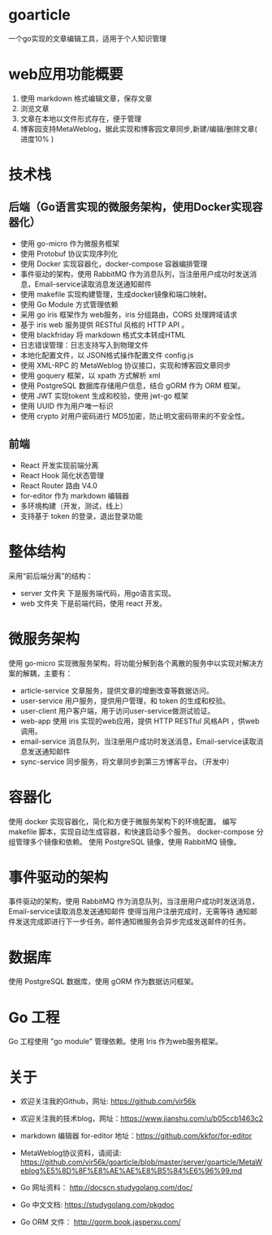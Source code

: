 # goarticle
一个go实现的文章编辑工具，适用于个人知识管理

# web应用功能概要
1. 使用 markdown 格式编辑文章，保存文章
2. 浏览文章
3. 文章在本地以文件形式存在，便于管理
4. 博客园支持MetaWeblog，据此实现和博客园文章同步,新建/编辑/删除文章( 进度10% )

# 技术栈
## 后端（Go语言实现的微服务架构，使用Docker实现容器化）
- 使用 go-micro 作为微服务框架
- 使用 Protobuf 协议实现序列化
- 使用 Docker 实现容器化，docker-compose 容器编排管理
- 事件驱动的架构，使用 RabbitMQ 作为消息队列，当注册用户成功时发送消息，Email-service读取消息发送通知邮件
- 使用 makefile 实现构建管理，生成docker镜像和端口映射。
- 使用 Go Module 方式管理依赖
- 采用 go iris 框架作为 web服务，iris 分组路由，CORS 处理跨域请求
- 基于 iris web 服务提供 RESTful 风格的 HTTP API 。
- 使用 blackfriday 将 markdown 格式文本转成HTML
- 日志错误管理：日志支持写入到物理文件
- 本地化配置文件，以 JSON格式操作配置文件 config.js
- 使用 XML-RPC 的 MetaWeblog 协议接口，实现和博客园文章同步
- 使用 goquery 框架，以 xpath 方式解析 xml
- 使用 PostgreSQL 数据库存储用户信息，结合 gORM 作为 ORM 框架。
- 使用 JWT 实现tokent 生成和校验，使用 jwt-go 框架
- 使用 UUID 作为用户唯一标识
- 使用 crypto 对用户密码进行 MD5加密，防止明文密码带来的不安全性。

## 前端
- React 开发实现前端分离
- React Hook 简化状态管理
- React Router 路由 V4.0
- for-editor 作为 markdown 编辑器
- 多环境构建（开发，测试，线上）
- 支持基于 token 的登录，退出登录功能

# 整体结构
采用“前后端分离”的结构：
- server 文件夹 下是服务端代码，用go语言实现。
- web 文件夹 下是前端代码，使用 react 开发。

# 微服务架构
使用 go-micro 实现微服务架构，将功能分解到各个离散的服务中以实现对解决方案的解耦，主要有：
- article-service 文章服务，提供文章的增删改查等数据访问。
- user-service    用户服务，提供用户管理，和 token 的生成和校验。
- user-client     用户客户端，用于访问user-service做测试验证。
- web-app         使用 iris 实现的web应用，提供 HTTP RESTful 风格API ，供web调用。
- email-service   消息队列，当注册用户成功时发送消息，Email-service读取消息发送通知邮件
- sync-service    同步服务，将文章同步到第三方博客平台。（开发中）

# 容器化
使用 docker 实现容器化，简化和方便于微服务架构下的环境配置。
编写 makefile 脚本，实现自动生成容器，和快速启动多个服务。
docker-compose 分组管理多个镜像和依赖。
使用 PostgreSQL 镜像，使用 RabbitMQ 镜像。

# 事件驱动的架构
事件驱动的架构，使用 RabbitMQ 作为消息队列，当注册用户成功时发送消息，Email-service读取消息发送通知邮件
使得当用户注册完成时，无需等待 通知邮件发送完成即进行下一步任务。邮件通知微服务会异步完成发送邮件的任务。

# 数据库
使用 PostgreSQL 数据库，使用 gORM 作为数据访问框架。

# Go 工程
Go 工程使用 "go module" 管理依赖。使用 Iris 作为web服务框架。

# 关于
- 欢迎关注我的Github，网址: https://github.com/vir56k
- 欢迎关注我的技术blog，网址：https://www.jianshu.com/u/b05ccb1463c2
- markdown 编辑器 for-editor 地址：https://github.com/kkfor/for-editor
- MetaWeblog协议资料，请阅读:
https://github.com/vir56k/goarticle/blob/master/server/goarticle/MetaWeblog%E5%8D%8F%E8%AE%AE%E8%B5%84%E6%96%99.md

- Go 网址资料： http://docscn.studygolang.com/doc/
- Go 中文文档:  https://studygolang.com/pkgdoc
- Go ORM 文件： http://gorm.book.jasperxu.com/
